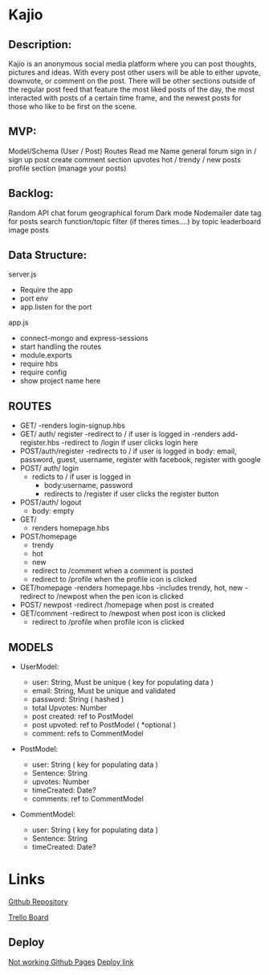 # Kajio

## Description: 
Kajio is an anonymous social media platform where you can post thoughts, pictures and ideas. With every post other users will be able to either upvote, downvote, or comment on the post. There will be other sections outside of the regular post feed that feature the most liked posts of the day, the most interacted with posts of a certain time frame, and the newest posts for those who like to be first on the scene. 

## MVP: 

Model/Schema (User / Post)
Routes
Read me
Name
general forum
sign in / sign up
post create
comment section
upvotes
hot / trendy / new posts
profile section (manage your posts)

## Backlog:
Random API chat forum
geographical forum
Dark mode
Nodemailer 
date tag for posts
search function/topic filter (if theres times….) by topic
leaderboard 
image posts

## Data Structure:
server.js
- Require the app
- port env
- app.listen for the port

app.js
- connect-mongo and express-sessions
- start handling the routes
- module.exports
- require hbs
- require config
- show project name here

## ROUTES
- GET/
	-renders login-signup.hbs
- GET/ auth/ register
	-redirect to / if user is logged in
	-renders add-register.hbs
	-redirect to /login if user clicks login here
- POST/auth/register
	-redirects to / if user is logged in
	body: email, password, guest, username, register with facebook, register with google
- POST/ auth/ login
  - redicts to / if user is logged in
	- body:username, password
	- redirects to /register if user clicks the register button
- POST/auth/ logout
	- body: empty
- GET/ 
  - renders homepage.hbs
- POST/homepage
	- trendy
	- hot
	- new
	- redirect to /comment when a comment is posted
	- redirect to /profile when the profile icon is clicked
- GET/homepage
	-renders homepage.hbs
	-includes trendy, hot, new
	-redirect to /newpost when the pen icon is clicked
- POST/ newpost
	-redirect /homepage when post is created
- GET/comment
	-redirect to /newpost when post icon is clicked
	- redirect to /profile when profile icon is clicked

## MODELS
- UserModel: 
  - user: 	String, Must be unique ( key for populating data )
  - email: 		String, Must be unique and validated
  - password: 	String ( hashed )
  - total Upvotes: 	Number
  - post created: 	ref to PostModel
  - post upvoted: 	ref to PostModel ( *optional )
  - comment: 	refs to CommentModel

- PostModel:
  - user: 		String ( key for populating data )
  - Sentence: 	String
  - upvotes: 	Number
  - timeCreated: 	Date?
  - comments: 	ref to CommentModel

- CommentModel: 
  - user: 	String ( key for populating data )
  - Sentence: 	String
  - timeCreated: 	Date?

# Links

[Github Repository](https://github.com/JohannesSattler/Kajio)

[Trello Board](https://trello.com/b/DZP4W8RC/kajio)

## Deploy
[Not working Github Pages](https://johannessattler.github.io/Kajio)
[Deploy link](https://kajio.herokuapp.com/)

